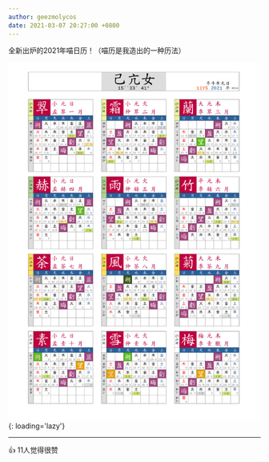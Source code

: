 ```yaml
---
author: geezmolycos
date: 2021-03-07 20:27:00 +0800
---
```


全新出炉的2021年喵日历！（喵历是我造出的一种历法）

![](/images/qq-zone/2021-03-07-calendar.png){: loading='lazy'}

---
👍 11人觉得很赞
